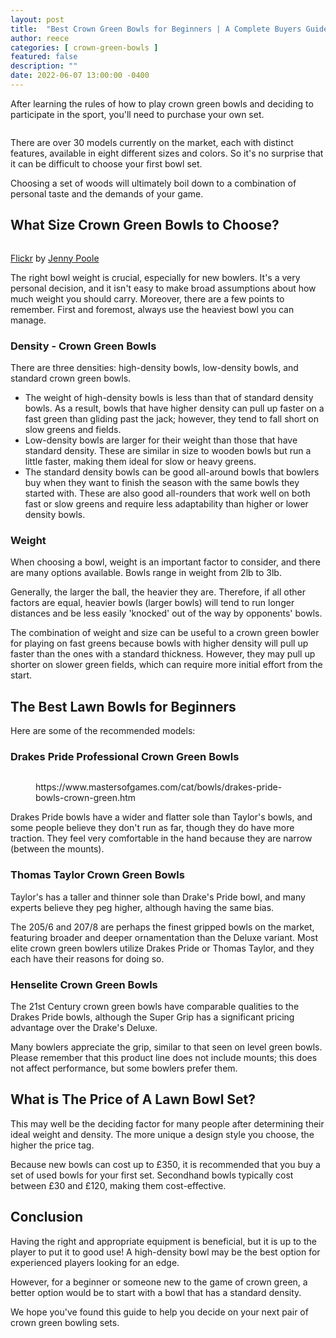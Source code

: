 ```yaml
---
layout: post
title:  "Best Crown Green Bowls for Beginners | A Complete Buyers Guide"
author: reece
categories: [ crown-green-bowls ]
featured: false
description: ""
date: 2022-06-07 13:00:00 -0400
---
```

    

<!-- wp:paragraph -->
<p xmlns="http://www.w3.org/1999/xhtml">After learning the rules of how to play crown green bowls and deciding to participate in the sport, you'll need to purchase your own set.</p>
<!-- /wp:paragraph -->

<!-- wp:image {"id":1133,"sizeSlug":"full","linkDestination":"none"} -->
<figure class="wp-block-image size-full"><img src="/img/posts/Best-Crown-Green-Bowls-for-Beginners.jpg" alt="" class="wp-image-1133"/></figure>
<!-- /wp:image -->

<!-- wp:paragraph -->
<p>There are over 30 models currently on the market, each with distinct features, available in eight different sizes and colors. So it's no surprise that it can be difficult to choose your first bowl set.</p>
<!-- /wp:paragraph -->

<!-- wp:paragraph -->
<p>Choosing a set of woods will ultimately boil down to a combination of personal taste and the demands of your game.</p>
<!-- /wp:paragraph -->

<!-- wp:heading -->
<h2><strong>What Size Crown Green Bowls to Choose?</strong></h2>
<!-- /wp:heading -->

<!-- wp:image -->
<figure class="wp-block-image"><img src="/img/posts/9UUadFHvGfv_sK8Dp4udZCMGEmWDr87elIe9NkG8Ujil0Ii4cJKdCOMbpg7foIE9joQ8lUXLinSqBCqBSayhM7l7jHT3djcKYVNDKk_xVwgY0BtX5_rNmX5P5ltwg6X88Q2Zu7B4F6ovl1DW" alt=""/></figure>
<!-- /wp:image -->

<!-- wp:paragraph -->
<p><a href="https://www.flickr.com/photos/jenniferpoole/4954946179">Flickr</a> by <a href="https://www.flickr.com/photos/jenniferpoole/">Jenny Poole</a> </p>
<!-- /wp:paragraph -->

<!-- wp:paragraph -->
<p>The right bowl weight is crucial, especially for new bowlers. It's a very personal decision, and it isn't easy to make broad assumptions about how much weight you should carry. Moreover, there are a few points to remember. First and foremost, always use the heaviest bowl you can manage.</p>
<!-- /wp:paragraph -->

<!-- wp:heading {"level":3} -->
<h3><strong>Density - Crown Green Bowls </strong></h3>
<!-- /wp:heading -->

<!-- wp:paragraph -->
<p>There are three densities: high-density bowls, low-density bowls, and standard crown green bowls.</p>
<!-- /wp:paragraph -->

<!-- wp:list -->
<ul><li>The weight of high-density bowls is less than that of standard density bowls. As a result, bowls that have higher density can pull up faster on a fast green than gliding past the jack; however, they tend to fall short on slow greens and fields.</li><li>Low-density bowls are larger for their weight than those that have standard density. These are similar in size to wooden bowls but run a little faster, making them ideal for slow or heavy greens.</li><li>The standard density bowls can be good all-around bowls that bowlers buy when they want to finish the season with the same bowls they started with. These are also good all-rounders that work well on both fast or slow greens and require less adaptability than higher or lower density bowls.</li></ul>
<!-- /wp:list -->

<!-- wp:heading {"level":3} -->
<h3><strong>Weight</strong></h3>
<!-- /wp:heading -->

<!-- wp:paragraph -->
<p>When choosing a bowl, weight is an important factor to consider, and there are many options available. Bowls range in weight from 2lb to 3lb.</p>
<!-- /wp:paragraph -->

<!-- wp:paragraph -->
<p>Generally, the larger the ball, the heavier they are. Therefore, if all other factors are equal, heavier bowls (larger bowls) will tend to run longer distances and be less easily 'knocked' out of the way by opponents' bowls.</p>
<!-- /wp:paragraph -->

<!-- wp:paragraph -->
<p>The combination of weight and size can be useful to a crown green bowler for playing on fast greens because bowls with higher density will pull up faster than the ones with a standard thickness. However, they may pull up shorter on slower green fields, which can require more initial effort from the start.</p>
<!-- /wp:paragraph -->

<!-- wp:heading -->
<h2><strong>The Best Lawn Bowls for Beginners</strong></h2>
<!-- /wp:heading -->

<!-- wp:paragraph -->
<p>Here are some of the recommended models:</p>
<!-- /wp:paragraph -->

<!-- wp:heading {"level":3} -->
<h3><strong>Drakes Pride Professional Crown Green Bowls</strong></h3>
<!-- /wp:heading -->

<!-- wp:image -->
<figure class="wp-block-image"><img src="/img/posts/tbp77ONShXNEq_RlNN3px79IrUbNzF53T2WrI0VV0vQBzVUJFgbNlNbmGFGeiJnqX0THG0tCvzRekIh533_lqxkVTb7VRvwlPWFyWjeL3UEGsPmT4OMNGm_2yoGD9pkGWGb2QabRejqTb19q" alt=""/></figure>
<!-- /wp:image -->

<!-- wp:embed {"url":"https://www.mastersofgames.com/cat/bowls/drakes-pride-bowls-crown-green.htm"} -->
<figure class="wp-block-embed"><div class="wp-block-embed__wrapper">
https://www.mastersofgames.com/cat/bowls/drakes-pride-bowls-crown-green.htm
</div></figure>
<!-- /wp:embed -->

<!-- wp:paragraph -->
<p>Drakes Pride bowls have a wider and flatter sole than Taylor's bowls, and some people believe they don't run as far, though they do have more traction. They feel very comfortable in the hand because they are narrow (between the mounts).</p>
<!-- /wp:paragraph -->

<!-- wp:block {"ref":1320} /-->

<!-- wp:heading {"level":3} -->
<h3><strong>Thomas Taylor Crown Green Bowls</strong></h3>
<!-- /wp:heading -->

<!-- wp:paragraph -->
<p>Taylor's has a taller and thinner sole than Drake's Pride bowl, and many experts believe they peg higher, although having the same bias.</p>
<!-- /wp:paragraph -->

<!-- wp:paragraph -->
<p>The 205/6 and 207/8 are perhaps the finest gripped bowls on the market, featuring broader and deeper ornamentation than the Deluxe variant. Most elite crown green bowlers utilize Drakes Pride or Thomas Taylor, and they each have their reasons for doing so.</p>
<!-- /wp:paragraph -->

<!-- wp:heading {"level":3} -->
<h3><strong>Henselite Crown Green Bowls</strong></h3>
<!-- /wp:heading -->

<!-- wp:paragraph -->
<p>The 21st Century crown green bowls have comparable qualities to the Drakes Pride bowls, although the Super Grip has a significant pricing advantage over the Drake's Deluxe.</p>
<!-- /wp:paragraph -->

<!-- wp:paragraph -->
<p>Many bowlers appreciate the grip, similar to that seen on level green bowls. Please remember that this product line does not include mounts; this does not affect performance, but some bowlers prefer them.</p>
<!-- /wp:paragraph -->

<!-- wp:heading -->
<h2><strong>What is The Price of A Lawn Bowl Set?</strong></h2>
<!-- /wp:heading -->

<!-- wp:paragraph -->
<p>This may well be the deciding factor for many people after determining their ideal weight and density. The more unique a design style you choose, the higher the price tag.</p>
<!-- /wp:paragraph -->

<!-- wp:paragraph -->
<p>Because new bowls can cost up to £350, it is recommended that you buy a set of used bowls for your first set. Secondhand bowls typically cost between £30 and £120, making them cost-effective.</p>
<!-- /wp:paragraph -->

<!-- wp:heading -->
<h2><strong>Conclusion</strong></h2>
<!-- /wp:heading -->

<!-- wp:paragraph -->
<p>Having the right and appropriate equipment is beneficial, but it is up to the player to put it to good use! A high-density bowl may be the best option for experienced players looking for an edge. </p>
<!-- /wp:paragraph -->

<!-- wp:paragraph -->
<p>However, for a beginner or someone new to the game of crown green, a better option would be to start with a bowl that has a standard density.</p>
<!-- /wp:paragraph -->

<!-- wp:paragraph -->
<p>We hope you've found this guide to help you decide on your next pair of crown green bowling sets.</p>
<!-- /wp:paragraph -->
    
